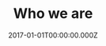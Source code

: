 ---
layout: layouts/meet-the-team.njk
title: Who we are
date: 2017-01-01T00:00:00.000Z
permalink: /who-we-are/team.html
navtitle: Meet the NLC team

teamMembers: {
  member1: {
	name: "Kristina Murrin",
	image: ../static/img/meet-the-team/placeholder.png,
	description: "Kristina is the Chief Executive of the National Leadership Centre with a background in innovation and social change. She has worked at board level in private, public, academic and voluntary sectors."
  },
  member2: {
	name: "Becky Wyse",
	image: ../static/img/meet-the-team/placeholder.png,
	description: "Becky leads our programme team and is responsible for designing and delivering the NLC programme for the most senior public sector leaders."
  },
  member3: {
	name: "Stephen Crookbain",
	image: ../static/img/meet-the-team/placeholder.png,
	description: "Stephen leads our network, community and international work. He leads much of our externally-focused work, connecting top-level public leaders though a digital service and our events."
  },
  member4: {
	name: "Margot Shatz",
	image: ../static/img/meet-the-team/placeholder.png,
	description: "Margot leads the strategy and insight function. She has strategic oversight for our research and evaluation, while also leading on our corporate governance and Ministerial relationships."
  },
  member5: {
	name: "Jenny Vass",
	image: ../static/img/meet-the-team/placeholder.png,
	description: "Jenny is responsible for building a strong network of leaders. She is bringing people together across sectors and building a community across the country."
  },
  member6: {
	name: "Morgan Frodsham",
	image: ../static/img/meet-the-team/placeholder.png,
	description: "Morgan runs our research and evaluation portfolio. She works with leaders, researchers and experts to understand the complex links between leadership, productivity and outcomes of public services."
  },
  member7: {
	name: "Billy Street & Sam Villis",
	image: ../static/img/meet-the-team/placeholder.png,
	description: "Billy and Sam lead our digital work. They are delivering our work to design and create the NLC digital service. Sam is covering for Billy while he is on shared parental leave in 2020."
  },
  member8: {
	name: "Beth Lambert",
	image: ../static/img/meet-the-team/placeholder.png,
	description: "Beth leads our strategy team, particularly focusing on our operational delivery, stakeholder engagement, and international strategy."
  },
  member9: {
	name: "Annabel Mahgerefteh",
	image: ../static/img/meet-the-team/placeholder.png,
	description: "Annabel supports the NLC to achieve our strategic objectives, and she is also part of our team who deliver international events."
  },
  member10: {
	name: "Lola Gillies-Creasey",
	image: ../static/img/meet-the-team/placeholder.png,
	description: "As part of our Strategy Team, Lola's responsibilities include developing new policy ideas, undertaking research, supporting our governance boards and ministerial briefing."
  },
  member11: {
	name: "Charles Shackleford",
	image: ../static/img/meet-the-team/placeholder.png,
	description: "Charlie supports our Chief Executive and runs her office. He co-ordinates senior stakeholder meetings and ensures the smooth running of the whole NLC team."
  },
  member12: {
	name: "Prateek Buch",
	image: ../static/img/meet-the-team/placeholder.png,
	description: "Prateek delivers our work on data in the research team. He curates data about public service leadership and productivity. He also looks after the independent evaluation of our work."
  },
  member13: {
	name: "Peter Trussell",
	image: ../static/img/meet-the-team/placeholder.png,
	description: "As part of our network and communities team, Peter manages our engagement with senior leaders, while looking after the sustainability of the network and our alumni offer."
  },
  member14: {
	name: "Jess Nightingale",
	image: ../static/img/meet-the-team/placeholder.png,
	description: "Jess is also in the network and communities team. She is delivering our national events, and she supports networks in the North of England from her base in Manchester."
  },
  member15: {
	name: "Yiannis Nikias",
	image: ../static/img/meet-the-team/placeholder.png,
	description: "Yiannis heads up our Programme delivery. He’s responsible for the delivery of the NLC's leadership programme,  module design, and brings entrepreneurial spirit to this first-of-its-kind programme."
  },
  member16: {
	name: "Alex Semproni",
	image: ../static/img/meet-the-team/placeholder.png,
	description: "Alex delivers work to shape our programme. She focuses on designing and delivering the offering from a learning and development perspective."
  },
  member17: {
	name: "Hannah Datema",
	image: ../static/img/meet-the-team/placeholder.png,
	description: "Hannah heads up our learning and development work and leads on design and development of the programme content."
  },
  member18: {
	name: "Georgie Baker",
	image: ../static/img/meet-the-team/placeholder.png,
	description: "Georgie project manages the programme team in order to successfully deliver three learning and development modules for the public service leaders."
  },
}
---